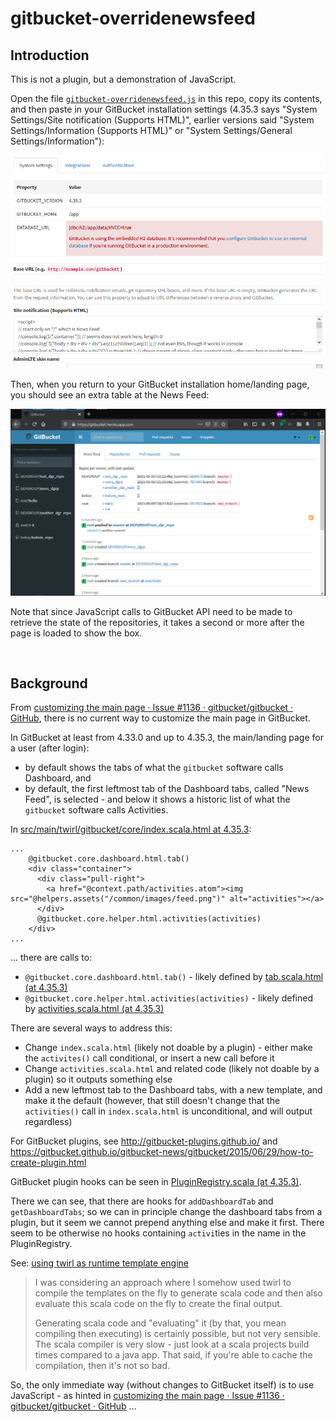 # gitbucket-overridenewsfeed

## Introduction

This is not a plugin, but a demonstration of JavaScript.

Open the file [`gitbucket-overridenewsfeed.js`](gitbucket-overridenewsfeed.js) in this repo, copy its contents, and then paste in your GitBucket installation settings (4.35.3 says "System Settings/Site notification (Supports HTML)", earlier versions said "System Settings/Information (Supports HTML)" or "System Settings/General Settings/Information"):

![](img/gitbucket_home_override_settings.png)

Then, when you return to your GitBucket installation home/landing page, you should see an extra table at the News Feed:

![](img/gitbucket_home_override.png)

Note that since JavaScript calls to GitBucket API need to be made to retrieve the state of the repositories, it takes a second or more after the page is loaded to show the box.

&nbsp;

## Background

From [customizing the main page · Issue #1136 · gitbucket/gitbucket · GitHub](https://github.com/gitbucket/gitbucket/issues/1136), there is no current way to customize the main page in GitBucket.

In GitBucket at least from 4.33.0 and up to 4.35.3, the main/landing page for a user (after login):

* by default shows the tabs of what the `gitbucket` software calls Dashboard, and
* by default, the first leftmost tab of the Dashboard tabs, called "News Feed", is selected - and below it shows a historic list of what the `gitbucket` software calls Activities.

In [src/main/twirl/gitbucket/core/index.scala.html at 4.35.3](https://github.com/gitbucket/gitbucket/blob/4.35.3/src/main/twirl/gitbucket/core/index.scala.html):

```
...
    @gitbucket.core.dashboard.html.tab()
    <div class="container">
      <div class="pull-right">
        <a href="@context.path/activities.atom"><img src="@helpers.assets("/common/images/feed.png")" alt="activities"></a>
      </div>
      @gitbucket.core.helper.html.activities(activities)
    </div>
...
```

... there are calls to:

* `@gitbucket.core.dashboard.html.tab()` - likely defined by [tab.scala.html (at 4.35.3)](https://github.com/gitbucket/gitbucket/blob/4.35.3/src/main/twirl/gitbucket/core/dashboard/tab.scala.html)
* `@gitbucket.core.helper.html.activities(activities)` - likely defined by [activities.scala.html (at 4.35.3)](https://github.com/gitbucket/gitbucket/blob/4.35.3/src/main/twirl/gitbucket/core/helper/activities.scala.html)

There are several ways to address this:

* Change  `index.scala.html` (likely not doable by a plugin) - either make the `activites()` call conditional, or insert a new call before it
* Change `activities.scala.html` and related code (likely not doable by a plugin) so it outputs something else
* Add a new leftmost tab to the Dashboard tabs, with a new template, and make it the default (however, that still doesn't change that the `activities()` call in `index.scala.html` is unconditional, and will output regardless)

For GitBucket plugins, see http://gitbucket-plugins.github.io/ and https://gitbucket.github.io/gitbucket-news/gitbucket/2015/06/29/how-to-create-plugin.html

GitBucket plugin hooks can be seen in [PluginRegistry.scala (at 4.35.3)](https://github.com/gitbucket/gitbucket/blob/4.35.3/src/main/scala/gitbucket/core/plugin/PluginRegistry.scala).

There we can see, that there are hooks for `addDashboardTab` and `getDashboardTabs`; so we can in principle change the dashboard tabs from a plugin, but it seem we cannot prepend anything else and make it first.
There seem to be otherwise no hooks containing `activi`ties in the name in the PluginRegistry.

See: [using twirl as runtime template engine](https://groups.google.com/g/play-framework/c/zopu-RXHHm4)

>  I was considering an approach where I somehow used twirl to compile the templates on the fly to generate scala code and then also evaluate this scala code on the fly to create the final output.
>
> Generating scala code and "evaluating" it (by that, you mean compiling then executing) is certainly possible, but not very sensible.  The scala compiler is very slow - just look at a scala projects build times compared to a java app.  That said, if you're able to cache the compilation, then it's not so bad.

So, the only immediate way (without changes to GitBucket itself) is to use JavaScript - as hinted in [customizing the main page · Issue #1136 · gitbucket/gitbucket · GitHub](https://github.com/gitbucket/gitbucket/issues/1136) ...
